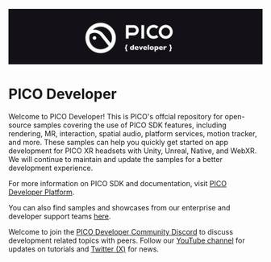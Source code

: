 ![image](https://github.com/Pico-Developer/.github/blob/main/images/logo.png)

# PICO Developer
Welcome to PICO Developer! This is PICO's offcial repository for open-source samples covering the use of PICO SDK features, including rendering, MR, interaction, spatial audio, platform services, motion tracker, and more. These samples can help you quickly get started on app development for PICO XR headsets with Unity, Unreal, Native, and WebXR. We will continue to maintain and update the samples for a better development experience.

For more information on PICO SDK and documentation, visit [PICO Developer Platform](https://developer.picoxr.com/).

You can also find samples and showcases from our enterprise and developer support teams [here](https://github.com/picoxr/support).

Welcome to join the [PICO Developer Community Discord](https://discord.com/invite/NbsvyvtZBT) to discuss development related topics with peers. Follow our [YouTube channel](https://www.youtube.com/@PICOXR_Developer) for updates on tutorials and [Twitter (X)](https://x.com/picoxr_dev) for news.
